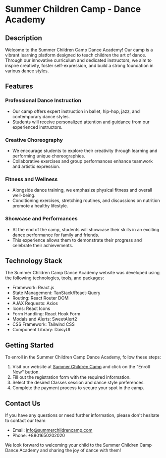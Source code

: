 # Summer Children Camp - Dance Academy

## Description

Welcome to the Summer Children Camp Dance Academy! Our camp is a vibrant learning platform designed to teach children the art of dance. Through our innovative curriculum and dedicated instructors, we aim to inspire creativity, foster self-expression, and build a strong foundation in various dance styles.

## Features

### Professional Dance Instruction
- Our camp offers expert instruction in ballet, hip-hop, jazz, and contemporary dance styles.
- Students will receive personalized attention and guidance from our experienced instructors.

### Creative Choreography
- We encourage students to explore their creativity through learning and performing unique choreographies.
- Collaborative exercises and group performances enhance teamwork and artistic expression.

### Fitness and Wellness
- Alongside dance training, we emphasize physical fitness and overall well-being.
- Conditioning exercises, stretching routines, and discussions on nutrition promote a healthy lifestyle.

### Showcase and Performances
- At the end of the camp, students will showcase their skills in an exciting dance performance for family and friends.
- This experience allows them to demonstrate their progress and celebrate their achievements.

## Technology Stack

The Summer Children Camp Dance Academy website was developed using the following technologies, tools, and packages:

- Framework: React.js
- State Management: TanStack/React-Query
- Routing: React Router DOM
- AJAX Requests: Axios
- Icons: React Icons
- Form Handling: React Hook Form
- Modals and Alerts: SweetAlert2
- CSS Framework: Tailwind CSS
- Component Library: DaisyUI

## Getting Started

To enroll in the Summer Children Camp Dance Academy, follow these steps:

1. Visit our website at [Summer Children Camp](https://summer-children-camp.web.app/) and click on the "Enroll Now" button.
2. Fill out the registration form with the required information.
3. Select the desired Classes session and dance style preferences.
4. Complete the payment process to secure your spot in the camp.

## Contact Us

If you have any questions or need further information, please don't hesitate to contact our team:

- Email: info@summerchildrencamp.com
- Phone: +8801650202020

We look forward to welcoming your child to the Summer Children Camp Dance Academy and sharing the joy of dance with them!
